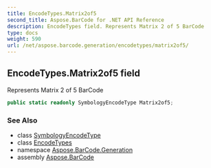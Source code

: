 ```yaml
---
title: EncodeTypes.Matrix2of5
second_title: Aspose.BarCode for .NET API Reference
description: EncodeTypes field. Represents Matrix 2 of 5 BarCode
type: docs
weight: 590
url: /net/aspose.barcode.generation/encodetypes/matrix2of5/
---
```

## EncodeTypes.Matrix2of5 field

Represents Matrix 2 of 5 BarCode

```csharp
public static readonly SymbologyEncodeType Matrix2of5;
```

### See Also

* class [SymbologyEncodeType](../../symbologyencodetype/)
* class [EncodeTypes](../)
* namespace [Aspose.BarCode.Generation](../../encodetypes/)
* assembly [Aspose.BarCode](../../../)


